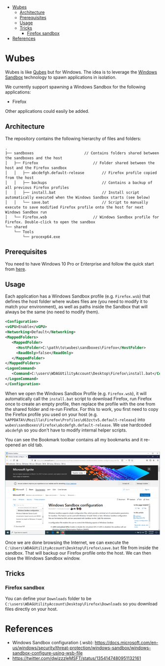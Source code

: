 <!-- vim-markdown-toc GFM -->

* [Wubes](#wubes)
    * [Architecture](#architecture)
    * [Prerequisites](#prerequisites)
    * [Usage](#usage)
    * [Tricks](#tricks)
        * [Firefox sandbox](#firefox-sandbox)
* [References](#references)

<!-- vim-markdown-toc -->

# Wubes

Wubes is like [Qubes](https://en.wikipedia.org/wiki/Qubes_OS) but for Windows. The idea is to leverage
the [Windows Sandbox](https://techcommunity.microsoft.com/t5/windows-kernel-internals/windows-sandbox/ba-p/301849) technology to spawn applications in isolation.

We currently support spawning a Windows Sandbox for the following applications:

* Firefox

Other applications could easily be added.

## Architecture

The repository contains the following hierarchy of files and folders:

```
.
├── sandboxes                       // Contains folders shared between the sandboxes and the host
│   ├── Firefox                         // Folder shared between the host and the Firefox sandbox
│   │   ├── abcdefgh.default-release        // Firefox profile copied from the host
│   │   ├── backups                         // Contains a backup of all previous Firefox profiles
│   │   ├── install.bat                     // Install script automatically executed when the Windows Sandbox starts (see below)
│   │   └── save.bat                        // Script to manually execute to save modified Firefox profile onto the host for next Windows Sandbox run
│   └── Firefox.wsb                     // Windows Sandbox profile for Firefox. Double-click to open the sandbox
└── shared
    └── Tools
        └── procexp64.exe
```

## Prerequisites

You need to have Windows 10 Pro or Enterprise and follow the quick start from [here](https://techcommunity.microsoft.com/t5/windows-kernel-internals/windows-sandbox/ba-p/301849).

## Usage

Each application has a Windows Sandbox profile (e.g. `Firefox.wsb`) that defines the host folder where wubes files are (you need to modify it to match your environment), as well as paths inside the Sandbox that will always be the same (no need to modify them).

```xml
<Configuration>
<vGPU>Enable</vGPU>
<Networking>Default</Networking>
<MappedFolders>
   <MappedFolder>
     <HostFolder>C:\path\to\wubes\sandboxes\Firefox</HostFolder>
     <ReadOnly>false</ReadOnly>
   </MappedFolder>
</MappedFolders>
<LogonCommand>
   <Command>C:\users\WDAGUtilityAccount\Desktop\Firefox\install.bat</Command>
</LogonCommand>
</Configuration>
```

When we open the Windows Sandbox Profile (e.g. `Firefox.wsb`), it will automatically call the `install.bat` script to download Firefox, run Firefox once to create an empty profile, then replace the profile with the one from the shared folder and re-run Firefox. For this to work, you first need to copy the Firefox profile you used on your host (e.g. `%APPDATA%\Mozilla\Firefox\Profiles\d63zctv5.default-release`) into `wubes\sandboxes\Firefox\abcdefgh.default-release`. We use hardcoded `abcdefgh` so you don't have to modify internal helper scripts.

You can see the Bookmark toolbar contains all my bookmarks and it re-opened an old tab.

![](img/windows_sandbox.png)

Once we are done browsing the Internet, we can execute the `C:\Users\WDAGUtilityAccount\Desktop\Firefox\save.bat` file from inside the sandbox. That will backup our Firefox profile onto the host. We can then close the Windows Sandbox window.

## Tricks

### Firefox sandbox

You can define your `Downloads` folder to be `C:\users\WDAGUtilityAccount\Desktop\Firefox\Downloads` so you download files directly on your host.

# References

* Windows Sandbox configuration (.wsb): https://docs.microsoft.com/en-us/windows/security/threat-protection/windows-sandbox/windows-sandbox-configure-using-wsb-file
* https://twitter.com/dwizzzleMSFT/status/1354147480951132161